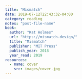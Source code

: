```yaml
---
title: "Mismatch"
date: 2019-07-12T22:43:32-04:00
category: reading
notes: "post-file-name"
book:
  author: "Kat Holmes"
  url: "https://mismatch.design/"
  title: "Mismatch"
  publisher: "MIT Press"
  publish_year: 2018
  year_read: 2019
resources:
  - name: cover
    src: images/cover.jpg
---
```


